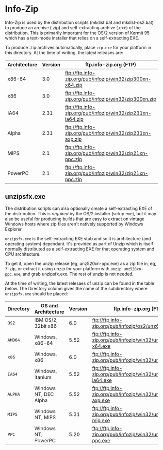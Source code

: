 Info-Zip
==========

Info-Zip is used by the distribution scripts (mkdist.bat and mkdist-os2.bat)
to produce an archive (.zip) and self-extracting archive (.exe) of the
distribution. This is primarily important for the OS/2 version of Kermit 95
which has a text-mode installer that relies on a self-extracting EXE.

To produce .zip archives automatically, place `zip.exe` for your platform in
this directory. At the time of writing, the latest releases are:

| Architecture | Version | ftp.info-zip.org (FTP)                                     | ftp.zx.net.nz mirror (HTTP)                                                            |
|--------------|---------|------------------------------------------------------------|----------------------------------------------------------------------------------------|
| x86-64       | 3.0     | ftp://ftp.info-zip.org/pub/infozip/win32/zip300xn-x64.zip  | https://ftp.zx.net.nz/pub/archive/ftp.info-zip.org/pub/infozip/win32/zip300xn-x64.zip  |
| x86          | 3.0     | ftp://ftp.info-zip.org/pub/infozip/win32/zip300xn.zip      | https://ftp.zx.net.nz/pub/archive/ftp.info-zip.org/pub/infozip/win32/zip300xn.zip      | 
| IA64         | 2.31    | ftp://ftp.info-zip.org/pub/infozip/win32/zip231xn-ia64.zip | https://ftp.zx.net.nz/pub/archive/ftp.info-zip.org/pub/infozip/win32/zip231xn-ia64.zip |
| Alpha        | 2.31    | ftp://ftp.info-zip.org/pub/infozip/win32/zip231xn-axp.zip  | https://ftp.zx.net.nz/pub/archive/ftp.info-zip.org/pub/infozip/win32/zip231xn-axp.zip  |
| MIPS         | 2.1     | ftp://ftp.info-zip.org/pub/infozip/win32/zip21xn-ppc.zip   | https://ftp.zx.net.nz/pub/archive/ftp.info-zip.org/pub/infozip/win32/zip21xn-ppc.zip   |
| PowerPC      | 2.1     | ftp://ftp.info-zip.org/pub/infozip/win32/zip21xn-ppc.zip   | https://ftp.zx.net.nz/pub/archive/ftp.info-zip.org/pub/infozip/win32/zip21xn-ppc.zip   |

unzipsfx.exe
------------

The distribution scripts can also optionally create a self-extracting EXE of
the distribution. This is *required* by the OS/2 installer (setup.exe), but it
may also be useful for producing builds that are easy to extract on vintage
Windows hosts where zip files aren't natively supported by Windows Explorer.

`unzipsfx.exe` is the self-extracting EXE stub and so it is architecture
(and operating system) dependant. It's provided as part of Unzip which is
itself normally distributed as a self-extracting EXE for that operating
system and CPU architecture.

To get it, open the unzip release (eg, unz520xn-ppc.exe) as a zip file in,
eg, 7-zip, or extract it using unzip for your platform with 
`unzip unz520xn-ppc.exe`, and grab unzipsfx.exe. The rest of unzip is not
needed.

At the time of writing, the latest relesaes of unzip can be found in the
table below. The Directory column gives the name of the subdirectory
where `unzipsfx.exe` should be placed:

| Directory | OS and Architecture   | Version | ftp.info-zip.org (FTP)                                     | ftp.zx.net.nz mirror (HTTP)                                                            |
|-----------|-----------------------|---------|------------------------------------------------------------|----------------------------------------------------------------------------------------|
| `OS2`     | IBM OS/2, 32bit x86   | 6.0     | ftp://ftp.info-zip.org/pub/infozip/os2/unz600.exe          | https://ftp.zx.net.nz/pub/archive/ftp.info-zip.org/pub/infozip/os2/unz600.exe          | 
| `AMD64`   | Windows, x86-64       | 5.52    | ftp://ftp.info-zip.org/pub/infozip/win32/unz552xn-x64.exe  | https://ftp.zx.net.nz/pub/archive/ftp.info-zip.org/pub/infozip/win32/unz552xn-x64.exe  |
| `x86`     | Windows, x86          | 6.0     | ftp://ftp.info-zip.org/pub/infozip/win32/unz600xn.exe      | https://ftp.zx.net.nz/pub/archive/ftp.info-zip.org/pub/infozip/win32/unz600xn.exe      |
| `IA64`    | Windows, Itanium      | 5.52    | ftp://ftp.info-zip.org/pub/infozip/win32/unz552xn-ia64.exe | https://ftp.zx.net.nz/pub/archive/ftp.info-zip.org/pub/infozip/win32/unz552xn-ia64.exe |
| `ALPHA`   | Windows NT, DEC Alpha | 5.52    | ftp://ftp.info-zip.org/pub/infozip/win32/unz552xn-axp.exe  | https://ftp.zx.net.nz/pub/archive/ftp.info-zip.org/pub/infozip/win32/unz552xn-axp.exe  |
| `MIPS`    | Windows NT, MIPS      | 5.31    | ftp://ftp.info-zip.org/pub/infozip/win32/unz531xn-mip.exe  | https://ftp.zx.net.nz/pub/archive/ftp.info-zip.org/pub/infozip/win32/unz531xn-mip.exe  |
| `PPC`     | Windows NT, PowerPC   | 5.20    | ftp://ftp.info-zip.org/pub/infozip/win32/unz520xn-ppc.exe  | https://ftp.zx.net.nz/pub/archive/ftp.info-zip.org/pub/infozip/win32/unz520xn-ppc.exe  |

